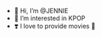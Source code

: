 - 👋 Hi, I’m @JENNIE
- 👀 I’m interested in KPOP
- ❣️ I love to provide movies 🎥


<!---JENNIEis a ✨ special ✨ repository because its `README.md` (this file) appears on your GitHub profile.
You can click the Preview link to take a look at your changes.
--->
